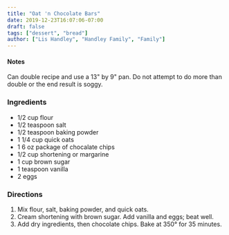 ```yaml
---
title: "Oat 'n Chocolate Bars"
date: 2019-12-23T16:07:06-07:00
draft: false
tags: ["dessert", "bread"]
author: ["Lis Handley", "Handley Family", "Family"]
---
```

#### Notes
Can double recipe and use a 13" by 9" pan. Do not attempt to do more than double or the end result is soggy. 

### Ingredients
- 1/2 cup flour
- 1/2 teaspoon salt
- 1/2 teaspoon baking powder
- 1 1/4 cup quick oats
- 1 6 oz package of chocalate chips
- 1/2 cup shortening or margarine
- 1 cup brown sugar
- 1 teaspoon vanilla
- 2 eggs

### Directions
1. Mix flour, salt, baking powder, and quick oats. 
1. Cream shortening with brown sugar. Add vanilla and eggs; beat well. 
1. Add dry ingredients, then chocolate chips. Bake at 350° for 35 minutes. 
